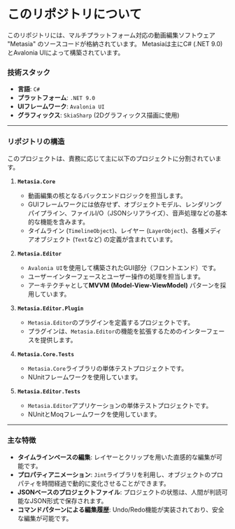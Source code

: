 # このリポジトリについて

このリポジトリには、マルチプラットフォーム対応の動画編集ソフトウェア "Metasia" のソースコードが格納されています。
Metasiaは主にC# (.NET 9.0) とAvalonia UIによって構築されています。

### 技術スタック
* **言語**: `C#`
* **プラットフォーム**: `.NET 9.0`
* **UIフレームワーク**: `Avalonia UI`
* **グラフィックス**: `SkiaSharp` (2Dグラフィックス描画に使用)

---

### リポジトリの構造

このプロジェクトは、責務に応じて主に以下のプロジェクトに分割されています。

1.  **`Metasia.Core`**
    * 動画編集の核となるバックエンドロジックを担当します。
    * GUIフレームワークには依存せず、オブジェクトモデル、レンダリングパイプライン、ファイルI/O（JSONシリアライズ）、音声処理などの基本的な機能を含みます。
    * タイムライン (`TimelineObject`)、レイヤー (`LayerObject`)、各種メディアオブジェクト (`Text`など) の定義が含まれています。

2.  **`Metasia.Editor`**
    * `Avalonia UI`を使用して構築されたGUI部分（フロントエンド）です。
    * ユーザーインターフェースとユーザー操作の処理を担当します。
    * アーキテクチャとして**MVVM (Model-View-ViewModel)** パターンを採用しています。

3.  **`Metasia.Editor.Plugin`**
    * `Metasia.Editor`のプラグインを定義するプロジェクトです。
    * プラグインは、`Metasia.Editor`の機能を拡張するためのインターフェースを提供します。

4.  **`Metasia.Core.Tests`**
    * `Metasia.Core`ライブラリの単体テストプロジェクトです。
    * NUnitフレームワークを使用しています。

5.  **`Metasia.Editor.Tests`**
    * `Metasia.Editor`アプリケーションの単体テストプロジェクトです。
    * NUnitとMoqフレームワークを使用しています。

---

### 主な特徴
* **タイムラインベースの編集**: レイヤーとクリップを用いた直感的な編集が可能です。
* **プロパティアニメーション**: `Jint`ライブラリを利用し、オブジェクトのプロパティを時間経過で動的に変化させることができます。
* **JSONベースのプロジェクトファイル**: プロジェクトの状態は、人間が判読可能なJSON形式で保存されます。
* **コマンドパターンによる編集履歴**: Undo/Redo機能が実装されており、安全な編集が可能です。